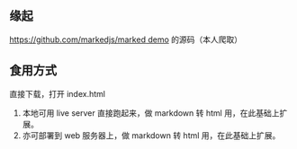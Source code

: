 ## 缘起

[https://github.com/markedjs/marked demo](https://marked.js.org/demo/) 的源码（本人爬取）

## 食用方式

直接下载，打开 index.html

1. 本地可用 live server 直接跑起来，做 markdown 转 html 用，在此基础上扩展。
2. 亦可部署到 web 服务器上，做 markdown 转 html 用，在此基础上扩展。
